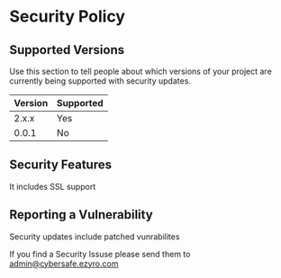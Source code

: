 # Security Policy

## Supported Versions

Use this section to tell people about which versions of your project are
currently being supported with security updates.

| Version | Supported          |
| ------- | ------------------ |
| 2.x.x   | Yes                |
| 0.0.1   | No                 |

## Security Features
It includes SSL support

## Reporting a Vulnerability

Security updates include patched vunrabilites

If you find a Security Issuse please send them to admin@cybersafe.ezyro.com
